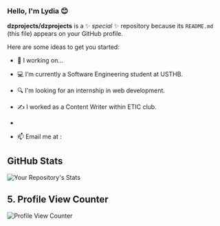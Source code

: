 ### Hello, I'm Lydia 😊


**dzprojects/dzprojects** is a ✨ _special_ ✨ repository because its `README.md` (this file) appears on your GitHub profile.

Here are some ideas to get you started:

- 🎯 I working on...
- 💻 I’m currently a Software Engineering student at USTHB.
- 🔍 I'm looking for an internship in web development.
- ✍️ I worked as a Content Writer within ETIC club.
- 

- 📫 Email me at : 



## GitHub Stats
![Your Repository's Stats](https://github-readme-stats.vercel.app/api?username=dzprojects&show_icons=true)




## 5. Profile View Counter
![Profile View Counter](https://komarev.com/ghpvc/?username=dzprojects)

